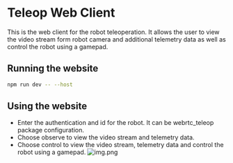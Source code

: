 # Teleop Web Client

This is the web client for the robot teleoperation. It allows the user to view the video stream form robot camera and
additional telemetry data as well as control the robot using a gamepad.

## Running the website

```bash
npm run dev -- --host
```

## Using the website

- Enter the authentication and id for the robot. It can be webrtc_teleop package configuration.
- Choose observe to view the video stream and telemetry data.
- Choose control to view the video stream, telemetry data and control the robot using a gamepad.
  ![img.png](img.png)